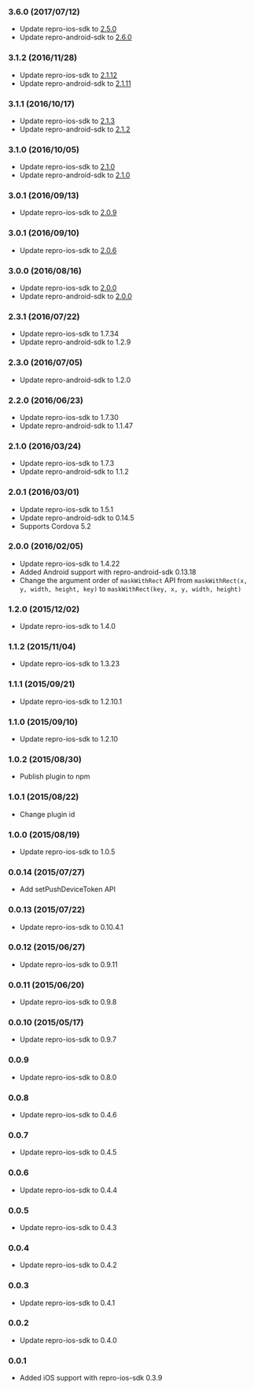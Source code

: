 ### 3.6.0 (2017/07/12)

- Update repro-ios-sdk to [2.5.0](https://github.com/reproio/repro-ios-sdk/releases/tag/2.5.0)
- Update repro-android-sdk to [2.6.0](https://github.com/reproio/repro-android-sdk/releases/tag/2.6.0)

### 3.1.2 (2016/11/28)

- Update repro-ios-sdk to [2.1.12](https://github.com/reproio/repro-ios-sdk/releases/tag/2.1.12)
- Update repro-android-sdk to [2.1.11](https://github.com/reproio/repro-android-sdk/releases/tag/2.1.11)

### 3.1.1 (2016/10/17)

- Update repro-ios-sdk to [2.1.3](https://github.com/reproio/repro-ios-sdk/releases/tag/2.1.3)
- Update repro-android-sdk to [2.1.2](https://github.com/reproio/repro-android-sdk/releases/tag/2.1.2)

### 3.1.0 (2016/10/05)

- Update repro-ios-sdk to [2.1.0](https://github.com/reproio/repro-ios-sdk/releases/tag/2.1.0)
- Update repro-android-sdk to [2.1.0](https://github.com/reproio/repro-android-sdk/releases/tag/2.1.0)

### 3.0.1 (2016/09/13)

- Update repro-ios-sdk to [2.0.9](https://github.com/reproio/repro-ios-sdk/releases/tag/2.0.9)

### 3.0.1 (2016/09/10)

- Update repro-ios-sdk to [2.0.6](https://github.com/reproio/repro-ios-sdk/releases/tag/2.0.6)

### 3.0.0 (2016/08/16)

- Update repro-ios-sdk to [2.0.0](https://github.com/reproio/repro-ios-sdk/releases/tag/2.0.0)
- Update repro-android-sdk to [2.0.0](https://github.com/reproio/repro-android-sdk/releases/tag/2.0.0)

### 2.3.1 (2016/07/22)

- Update repro-ios-sdk to 1.7.34
- Update repro-android-sdk to 1.2.9

### 2.3.0 (2016/07/05)

- Update repro-android-sdk to 1.2.0

### 2.2.0 (2016/06/23)

- Update repro-ios-sdk to 1.7.30
- Update repro-android-sdk to 1.1.47

### 2.1.0 (2016/03/24)

- Update repro-ios-sdk to 1.7.3
- Update repro-android-sdk to 1.1.2

### 2.0.1 (2016/03/01)

- Update repro-ios-sdk to 1.5.1
- Update repro-android-sdk to 0.14.5
- Supports Cordova 5.2

### 2.0.0 (2016/02/05)

- Update repro-ios-sdk to 1.4.22
- Added Android support with repro-android-sdk 0.13.18
- Change the argument order of `maskWithRect` API from `maskWithRect(x, y, width, height, key)` to `maskWithRect(key, x, y, width, height)`

### 1.2.0 (2015/12/02)

- Update repro-ios-sdk to 1.4.0

### 1.1.2 (2015/11/04)

- Update repro-ios-sdk to 1.3.23

### 1.1.1 (2015/09/21)

- Update repro-ios-sdk to 1.2.10.1

### 1.1.0 (2015/09/10)

- Update repro-ios-sdk to 1.2.10

### 1.0.2 (2015/08/30)

- Publish plugin to npm

### 1.0.1 (2015/08/22)

- Change plugin id

### 1.0.0 (2015/08/19)

- Update repro-ios-sdk to 1.0.5

### 0.0.14 (2015/07/27)

- Add setPushDeviceToken API

### 0.0.13 (2015/07/22)

- Update repro-ios-sdk to 0.10.4.1

### 0.0.12 (2015/06/27)

- Update repro-ios-sdk to 0.9.11

### 0.0.11 (2015/06/20)

- Update repro-ios-sdk to 0.9.8

### 0.0.10 (2015/05/17)

- Update repro-ios-sdk to 0.9.7

### 0.0.9

- Update repro-ios-sdk to 0.8.0

### 0.0.8

- Update repro-ios-sdk to 0.4.6

### 0.0.7

- Update repro-ios-sdk to 0.4.5

### 0.0.6

- Update repro-ios-sdk to 0.4.4

### 0.0.5

- Update repro-ios-sdk to 0.4.3

### 0.0.4

- Update repro-ios-sdk to 0.4.2

### 0.0.3

- Update repro-ios-sdk to 0.4.1

### 0.0.2

- Update repro-ios-sdk to 0.4.0

### 0.0.1

- Added iOS support with repro-ios-sdk 0.3.9
